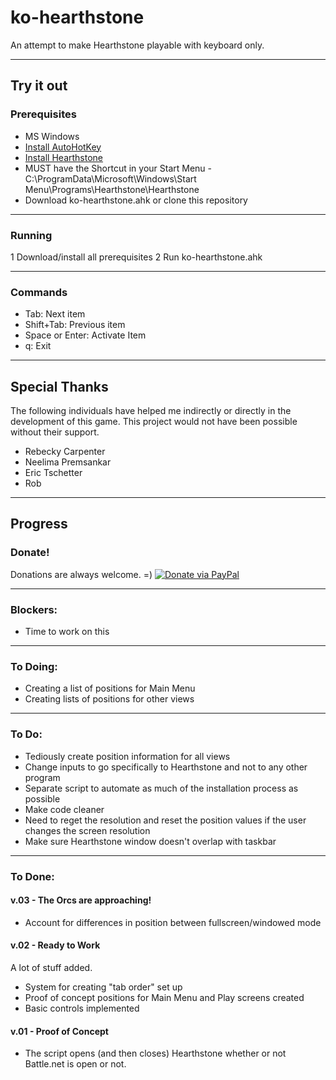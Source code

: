 # ko-hearthstone
An attempt to make Hearthstone playable with keyboard only.

---

## Try it out

### Prerequisites
* MS Windows
* [Install AutoHotKey](http://www.autohotkey.com/)
* [Install Hearthstone](https://us.battle.net/account/download/)
* MUST have the Shortcut in your Start Menu  - C:\ProgramData\Microsoft\Windows\Start Menu\Programs\Hearthstone\Hearthstone
* Download ko-hearthstone.ahk or clone this repository

---

### Running
1 Download/install all prerequisites
2 Run ko-hearthstone.ahk

---

### Commands
* Tab: Next item
* Shift+Tab: Previous item
* Space or Enter: Activate Item
* q: Exit

---

## Special Thanks
The following individuals have helped me indirectly or directly in the development of this game. This project would not have been possible without their support.
* Rebecky Carpenter
* Neelima Premsankar
* Eric Tschetter
* Rob

---

## Progress

### Donate!
Donations are always welcome. =)
[![Donate via PayPal](https://www.paypalobjects.com/en_US/i/btn/btn_donate_LG.gif)](https://www.paypal.com/cgi-bin/webscr?cmd=_donations&business=QGZEM4MF9P6NU&lc=US&item_name=KO%2dHearthstone&currency_code=USD&bn=PP%2dDonationsBF%3abtn_donate_LG%2egif%3aNonHosted)

---

### Blockers:
* Time to work on this

---

### To Doing:
* Creating a list of positions for Main Menu
* Creating lists of positions for other views

---

### To Do:
* Tediously create position information for all views
* Change inputs to go specifically to Hearthstone and not to any other program
* Separate script to automate as much of the installation process as possible
* Make code cleaner
* Need to reget the resolution and reset the position values if the user changes the screen resolution
* Make sure Hearthstone window doesn't overlap with taskbar

---

### To Done:
#### v.03 - The Orcs are approaching!
* Account for differences in position between fullscreen/windowed mode

#### v.02 - Ready to Work
A lot of stuff added.
* System for creating "tab order" set up
* Proof of concept positions for Main Menu and Play screens created
* Basic controls implemented

#### v.01 - Proof of Concept
* The script opens (and then closes) Hearthstone whether or not Battle.net is open or not.